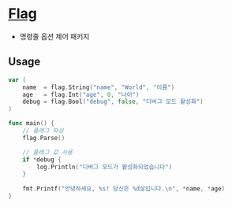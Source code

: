 # [Flag](https://pkg.go.dev/flag)

- 명령줄 옵션 제어 패키지

## Usage

```go
var (
    name  = flag.String("name", "World", "이름")
    age   = flag.Int("age", 0, "나이")
    debug = flag.Bool("debug", false, "디버그 모드 활성화")
)

func main() {
    // 플래그 파싱
    flag.Parse()

    // 플래그 값 사용
    if *debug {
        log.Println("디버그 모드가 활성화되었습니다")
    }
    
    fmt.Printf("안녕하세요, %s! 당신은 %d살입니다.\n", *name, *age)
}
```